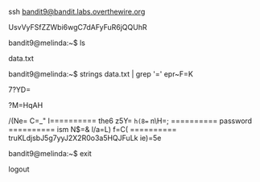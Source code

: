 ssh bandit9@bandit.labs.overthewire.org

UsvVyFSfZZWbi6wgC7dAFyFuR6jQQUhR

bandit9@melinda:~$ ls

data.txt

bandit9@melinda:~$ strings data.txt | grep '='
epr~F=K

7?YD=

?M=HqAH

/(Ne=
C=_"
I========== the6
z5Y=
`h(8=`
n\H=;
========== password
========== ism
N$=&
l/a=L)
f=C(
========== truKLdjsbJ5g7yyJ2X2R0o3a5HQJFuLk
ie)=5e

bandit9@melinda:~$ exit

logout
